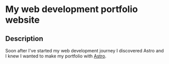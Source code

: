 # My web development portfolio website
## Description
Soon after I've started my web development journey I discovered Astro and I knew I wanted to make my portfolio with [Astro](astro.build).
